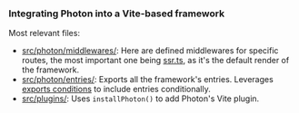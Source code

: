 ### Integrating Photon into a Vite-based framework

Most relevant files:
- [src/photon/middlewares/](./src/photon/middlewares): Here are defined middlewares for specific routes, the most important one being [ssr.ts](./src/photon/middlewares/ssr.ts), as it's the default render of the framework.
- [src/photon/entries/](./src/photon/entries): Exports all the framework's entries. Leverages [exports conditions](./package.json) to include entries conditionally.
- [src/plugins/](./src/plugins/index.ts): Uses `installPhoton()` to add Photon's Vite plugin.
